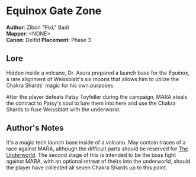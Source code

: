 # Equinox Gate Zone

**Author**: Zibon "PixL" Badi  
**Mapper**: \<NONE\>  
**Canon**: Delfid
**Placement**: Phase 3

## Lore

Hidden inside a volcano, Dr. Asura prepared a launch base for the *Equinox*, 
a rare alignment of Weissblatt's six moons that allows him to utilize the
Chakra Shards' magic for his own purposes.

After the player defeats Patsy Toyfeller during the campaign, MARA steals
the contract to Patsy's soul to lure them into here and use the Chakra
Shards to fuse Weissblatt with the underworld.

## Author's Notes

It's a magic tech launch base inside of a volcano. May contain traces of a
race against MARA, although the difficult parts should be reserved for
[The Underworld]. The second stage of this is intended to be the boss fight
against MARA, with an optional retreat of theirs into the underworld,
should the player have collected all seven Chakra Shards up to this point.

[The Underworld]: <../zones/uw-underworld.md>
